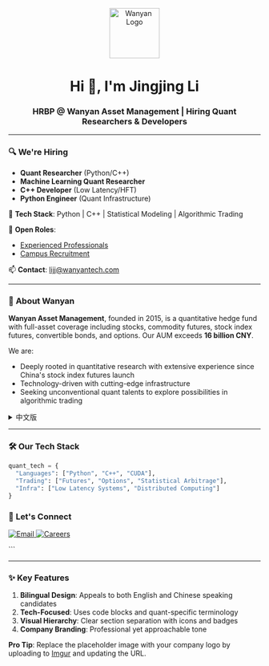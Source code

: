 <p align="center">
  <img src="https://via.placeholder.com/150/FF6B6B/FFFFFF?text=WY" width="100" alt="Wanyan Logo" />
</p>

<h1 align="center">Hi 👋, I'm Jingjing Li</h1>
<h3 align="center">HRBP @ Wanyan Asset Management | Hiring Quant Researchers & Developers</h3>

---

### 🔍 **We're Hiring** 
- **Quant Researcher** (Python/C++)  
- **Machine Learning Quant Researcher**  
- **C++ Developer** (Low Latency/HFT)  
- **Python Engineer** (Quant Infrastructure)  

📌 **Tech Stack**: Python | C++ | Statistical Modeling | Algorithmic Trading  

📌 **Open Roles**:  
- [Experienced Professionals](https://recruit.wanyantech.com/experienced)  
- [Campus Recruitment](https://recruit.wanyantech.com/campus)  

📫 **Contact**: [lijj@wanyantech.com](mailto:lijj@wanyantech.com)  

---

### 🚀 **About Wanyan**  
**Wanyan Asset Management**, founded in 2015, is a quantitative hedge fund with full-asset coverage including stocks, commodity futures, stock index futures, convertible bonds, and options. Our AUM exceeds **16 billion CNY**.  

We are:  
- Deeply rooted in quantitative research with extensive experience since China's stock index futures launch  
- Technology-driven with cutting-edge infrastructure  
- Seeking unconventional quant talents to explore possibilities in algorithmic trading  

<details>
<summary>中文版</summary>

### 🎯 **我们在招聘**
- **量化研究员** (Python/C++)  
- **机器学习量化研究员**  
- **C++开发工程师** (低延迟/高频交易)  
- **Python工程师** (量化系统开发)  

📌 **技术栈**: Python | C++ | 统计建模 | 算法交易  

📌 **招聘通道**:  
- [社会招聘](https://recruit.wanyantech.com/experienced)  
- [校园招聘](https://recruit.wanyantech.com/campus)  

📫 **联系我**: [lijj@wanyantech.com](mailto:lijj@wanyantech.com)  

### 🌟 **关于顽岩**
顽岩资产成立于2015年，是一家覆盖全品种交易的量化基金，交易品种包括股票、商品期货、股指期货、可转债、期权等，目前管理规模超**百亿人民币**。

我们的优势：
- 自中国股指期货上市起即深耕量化研究，积累深厚交易经验
- 以技术为核心驱动，拥有顶尖基础设施
- 寻找不拘一格的量化人才，共同探索算法交易的无限可能
</details>

---

### 🛠 **Our Tech Stack**
```python
quant_tech = {
  "Languages": ["Python", "C++", "CUDA"],
  "Trading": ["Futures", "Options", "Statistical Arbitrage"],
  "Infra": ["Low Latency Systems", "Distributed Computing"]
}
```

### 🤝 **Let's Connect**
<p align="left">
  <a href="mailto:lijj@wanyantech.com">
    <img src="https://img.shields.io/badge/Email-D14836?logo=gmail&logoColor=white" alt="Email"/>
  </a>
  <a href="https://recruit.wanyantech.com">
    <img src="https://img.shields.io/badge/Careers-4285F4?logo=google-chrome&logoColor=white" alt="Careers"/>
  </a>
</p>
```

---

### ✨ **Key Features**
1. **Bilingual Design**: Appeals to both English and Chinese speaking candidates
2. **Tech-Focused**: Uses code blocks and quant-specific terminology
3. **Visual Hierarchy**: Clear section separation with icons and badges
4. **Company Branding**: Professional yet approachable tone

**Pro Tip**: Replace the placeholder image with your company logo by uploading to [Imgur](https://imgur.com/) and updating the URL.
